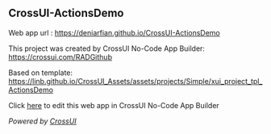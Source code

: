 ## CrossUI-ActionsDemo
Web app url : https://deniarfian.github.io/CrossUI-ActionsDemo

This project was created by CrossUI No-Code App Builder: https://crossui.com/RADGithub

Based on template: https://linb.github.io/CrossUI_Assets/assets/projects/Simple/xui_project_tpl_ActionsDemo

Click [here](https://crossui.com/RADGithub/#!from=github&owner=deniarfian&repo=CrossUI-ActionsDemo) to edit this web app in CrossUI No-Code App Builder

<i>Powered by [CrossUI](https://crossui.com)</i>
